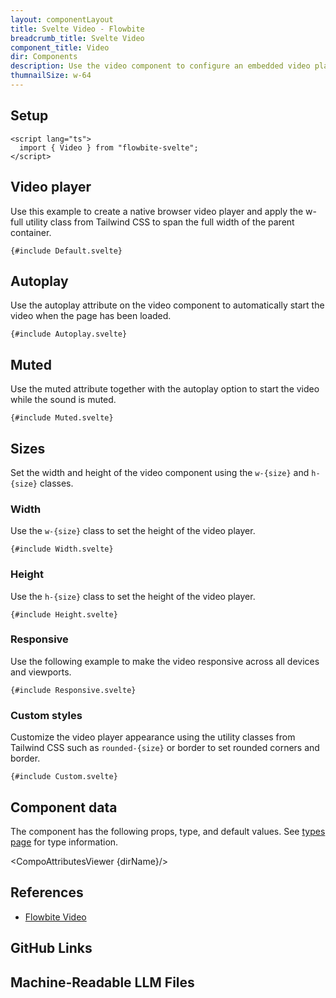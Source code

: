 ```yaml
---
layout: componentLayout
title: Svelte Video - Flowbite
breadcrumb_title: Svelte Video
component_title: Video
dir: Components
description: Use the video component to configure an embedded video player using native HTML 5 functionality based on the utility classes from Tailwind CSS
thumnailSize: w-64
---
```


<script lang="ts">
  import { CompoAttributesViewer, GitHubCompoLinks, toKebabCase, LlmLink } from '../../utils'
  import { Heading, P, A } from '$lib'
  const dirName = toKebabCase(component_title)
</script>

## Setup

```svelte example hideOutput
<script lang="ts">
  import { Video } from "flowbite-svelte";
</script>
```

## Video player

Use this example to create a native browser video player and apply the w-full utility class from Tailwind CSS to span the full width of the parent container.

```svelte example hideScript
{#include Default.svelte}
```

## Autoplay

Use the autoplay attribute on the video component to automatically start the video when the page has been loaded.

```svelte example hideScript
{#include Autoplay.svelte}
```

## Muted

Use the muted attribute together with the autoplay option to start the video while the sound is muted.

```svelte example hideScript
{#include Muted.svelte}
```

## Sizes

Set the width and height of the video component using the `w-{size}` and `h-{size}` classes.

### Width

Use the `w-{size}` class to set the height of the video player.

```svelte example hideScript
{#include Width.svelte}
```

### Height

Use the `h-{size}` class to set the height of the video player.

```svelte example hideScript
{#include Height.svelte}
```

### Responsive

Use the following example to make the video responsive across all devices and viewports.

```svelte example hideScript
{#include Responsive.svelte}
```

### Custom styles

Customize the video player appearance using the utility classes from Tailwind CSS such as `rounded-{size}` or border to set rounded corners and border.

```svelte example hideScript
{#include Custom.svelte}
```

## Component data

The component has the following props, type, and default values. See [types page](/docs/pages/typescript) for type information.

<CompoAttributesViewer {dirName}/>

## References

- [Flowbite Video](https://flowbite.com/docs/components/video/)

## GitHub Links

<GitHubCompoLinks />

## Machine-Readable LLM Files

<LlmLink />
